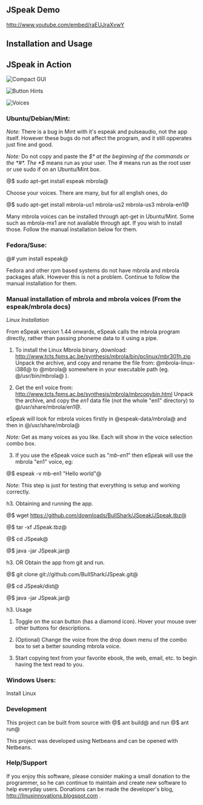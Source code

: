 ## JSpeak Demo

http://www.youtube.com/embed/raEUJraXvwY

## Installation and Usage

## JSpeak in Action

![Compact GUI](http://i.imagebanana.com/img/8bqnnbah/JSpeak_025.png)

![Button Hints](http://i.imagebanana.com/img/s31ofq39/JSpeak_024.png)

![Voices](http://i.imagebanana.com/img/i36ea15x/JSpeak_026.png)

### Ubuntu/Debian/Mint:

*Note:* There is a bug in Mint with it's espeak and pulseaudio, not the app itself. However these bugs do not affect the program, and it still opperates just fine and good.

*Note:* Do not copy and paste the *$* at the beginning of the commands or the *#*. The *$* means run as your user. The *#* means run as the root user or use sudo if on an Ubuntu/Mint box.

@$ sudo apt-get install espeak mbrola@

Choose your voices. There are many, but for all english ones, do

@$ sudo apt-get install mbrola-us1 mbrola-us2 mbrola-us3 mbrola-en1@

Many mbrola voices can be installed through apt-get in Ubuntu/Mint. Some such as mbrola-mx1 are not available through apt. If you wish to install those. Follow the manual installation below for them.

### Fedora/Suse:

@# yum install espeak@

Fedora and other rpm based systems do not have mbrola and mbrola packages afaik. However this is not a problem. Continue to follow the manual installation for them.

### Manual installation of mbrola and mbrola voices (From the espeak/mbrola docs)

*Linux Installation*

From eSpeak version 1.44 onwards, eSpeak calls the mbrola program directly, rather than passing phoneme data to it using a pipe.



1. To install the Linux Mbrola binary, download:
http://www.tcts.fpms.ac.be/synthesis/mbrola/bin/pclinux/mbr301h.zip
Unpack the archive, and copy and rename the file from: @mbrola-linux-i386@ to
@mbrola@ somewhere in your executable path (eg. @/usr/bin/mbrola@ ).



2. Get the en1 voice from:
http://www.tcts.fpms.ac.be/synthesis/mbrola/mbrcopybin.html
Unpack the archive, and copy the *en1* data file (not the whole "en1"
directory) to @/usr/share/mbrola/en1@.

eSpeak will look for mbrola voices firstly in @espeak-data/mbrola@ and then in @/usr/share/mbrola@

*Note:* Get as many voices as you like. Each will show in the voice selection combo box.



3. If you use the eSpeak voice such as "*mb-en1*" then eSpeak will use the mbrola "en1" voice, eg:

@$ espeak -v mb-en1 "Hello world"@

*Note:* This step is just for testing that everything is setup and working correctly.


h3. Obtaining and running the app.

@$ wget https://github.com/downloads/BullShark/JSpeak/JSpeak.tbz@

@$ tar -xf JSpeak.tbz@ 

@$ cd JSpeak@

@$ java -jar JSpeak.jar@

h3. OR Obtain the app from git and run.

@$ git clone git://github.com/BullShark/JSpeak.git@

@$ cd JSpeak/dist@

@$ java -jar JSpeak.jar@

h3. Usage

1. Toggle on the scan button (has a diamond icon). Hover your mouse over other buttons for descriptions.

2. (Optional) Change the voice from the drop down menu of the combo box to set a better sounding mbrola voice.

3. Start copying text from your favorite ebook, the web, email, etc. to begin having the text read to you.

### Windows Users:
Install Linux

### Development

This project can be built from source with
@$ ant build@
and run
@$ ant run@

This project was developed using Netbeans and can be opened with Netbeans.

### Help/Support

If you enjoy this software, please consider making a small donation to the programmer, so he can continue to maintain and create new software to help everyday users. Donations can be made the developer's blog, http://linuxinnovations.blogspot.com .
